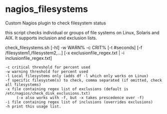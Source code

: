 # nagios_filesystems
Custom Nagios plugin to check filesystem status

this script checks individual or groups of file systems on Linux, Solaris and AIX. It supports inclusion and exclusion lists. 

check_filesystems.sh [-hl] -w WARN% -c CRIT% [-t #seconds] [-f /filesystem1,/filesystem2,...] [-x exclusionfile_regex.txt | -i inclusionfile_regex.txt]

    -c critical threshold for percent used
    -w warning threshold for percent used
    -l Local filesystems only (adds df -l which only works on Linux)
    -f specific filesystem(s) to check, comma separated (if omitted, check all filesystems)
    -x file containing regex list of exclusions (default is /etc/nagios/check_disk_exclusions.txt)
         (-x also works with -f, but -x takes prescedence over -f)
    -i file containing regex list of inclusions (overrides exclusions)
    -h print this usage list.

